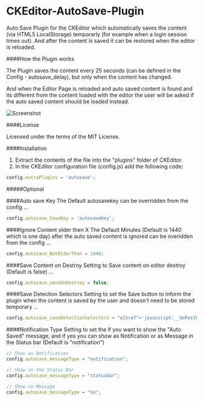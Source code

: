 CKEditor-AutoSave-Plugin
========================

Auto Save Plugin for the CKEditor which automatically saves the content (via HTML5 LocalStorage) temporarly (for example when a login session times out). 
And after the content is saved it can be restored when the editor is reloaded.

####How the Plugin works

The Plugin saves the content every 25 seconds (can be defined in the Config - autosave_delay), but only when the content has changed.

And when the Editor Page is reloaded and auto saved content is found and its different from the content loaded with the editor the user will be asked if the auto saved content should be loaded instead.


![Screenshot](http://www.watchersnet.de/Portals/0/screenshots/dnn/AutoSaveDiffDialog.png)

####License

Licensed under the terms of the MIT License.

####Installation

 1. Extract the contents of the file into the "plugins" folder of CKEditor.
 2. In the CKEditor configuration file (config.js) add the following code:

````js
config.extraPlugins = 'autosave';
````

#####Optional

####Auto save Key
The Default autosavekey can be overridden from the config ...

````js
config.autosave_SaveKey = 'autosaveKey';
````

####Ignore Content older then X
The Default Minutes (Default is 1440 which is one day) after the auto saved content is ignored can be overidden from the config ...

````js
config.autosave_NotOlderThen = 1440;
````

####Save Content on Destroy
Setting to Save content on editor destroy (Default is false) ...

````js
config.autosave_saveOnDestroy = false;
````

####Save Detection Selectors
Setting to set the Save button to inform the plugin when the content is saved by the user and doesn't need to be stored temporary ...

````js
config.autosave_saveDetectionSelectors = "a[href^='javascript:__doPostBack'][id*='Save'],a[id*='Cancel']";
````

####Notification Type
Setting to set the if you want to show the "Auto Saved" message, and if yes you can show as Notification or as Message in the Status bar (Default is "notification")

````js
// Show as Notification
config.autosave_messageType = "notification";
````

````js
// Show in the Status Bar
config.autosave_messageType = "statusbar";
````


````js
// Show no Message
config.autosave_messageType = "no";
````



